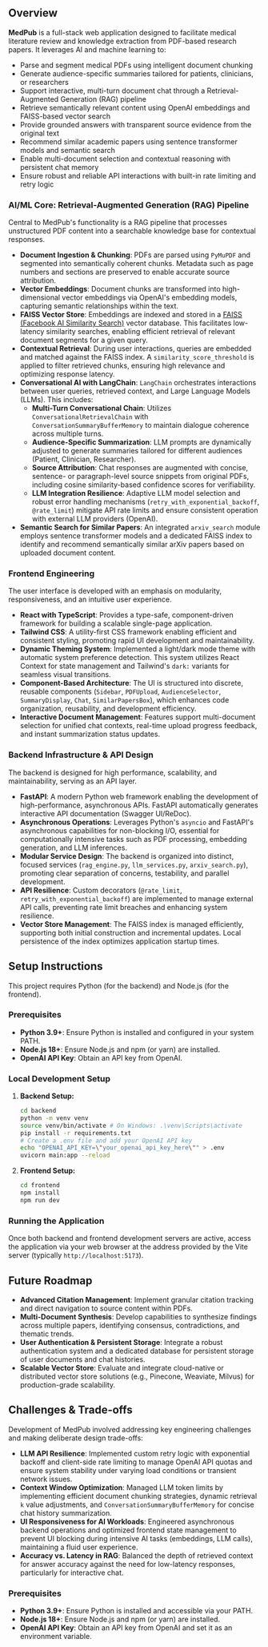 ## Overview

**MedPub** is a full-stack web application designed to facilitate medical literature review and knowledge extraction from PDF-based research papers. It leverages AI and machine learning to:

- Parse and segment medical PDFs using intelligent document chunking  
- Generate audience-specific summaries tailored for patients, clinicians, or researchers  
- Support interactive, multi-turn document chat through a Retrieval-Augmented Generation (RAG) pipeline  
- Retrieve semantically relevant content using OpenAI embeddings and FAISS-based vector search  
- Provide grounded answers with transparent source evidence from the original text  
- Recommend similar academic papers using sentence transformer models and semantic search  
- Enable multi-document selection and contextual reasoning with persistent chat memory  
- Ensure robust and reliable API interactions with built-in rate limiting and retry logic


### AI/ML Core: Retrieval-Augmented Generation (RAG) Pipeline

Central to MedPub's functionality is a RAG pipeline that processes unstructured PDF content into a searchable knowledge base for contextual responses.

*   **Document Ingestion & Chunking**: PDFs are parsed using `PyMuPDF` and segmented into semantically coherent chunks. Metadata such as page numbers and sections are preserved to enable accurate source attribution.
*   **Vector Embeddings**: Document chunks are transformed into high-dimensional vector embeddings via OpenAI's embedding models, capturing semantic relationships within the text.
*   **FAISS Vector Store**: Embeddings are indexed and stored in a [FAISS (Facebook AI Similarity Search)](https://github.com/facebookresearch/faiss) vector database. This facilitates low-latency similarity searches, enabling efficient retrieval of relevant document segments for a given query.
*   **Contextual Retrieval**: During user interactions, queries are embedded and matched against the FAISS index. A `similarity_score_threshold` is applied to filter retrieved chunks, ensuring high relevance and optimizing response latency.
*   **Conversational AI with LangChain**: `LangChain` orchestrates interactions between user queries, retrieved context, and Large Language Models (LLMs). This includes:
    *   **Multi-Turn Conversational Chain**: Utilizes `ConversationalRetrievalChain` with `ConversationSummaryBufferMemory` to maintain dialogue coherence across multiple turns.
    *   **Audience-Specific Summarization**: LLM prompts are dynamically adjusted to generate summaries tailored for different audiences (Patient, Clinician, Researcher).
    *   **Source Attribution**: Chat responses are augmented with concise, sentence- or paragraph-level source snippets from original PDFs, including cosine similarity-based confidence scores for verifiability.
    *   **LLM Integration Resilience**: Adaptive LLM model selection and robust error handling mechanisms (`retry_with_exponential_backoff`, `@rate_limit`) mitigate API rate limits and ensure consistent operation with external LLM providers (OpenAI).
*   **Semantic Search for Similar Papers**: An integrated `arxiv_search` module employs sentence transformer models and a dedicated FAISS index to identify and recommend semantically similar arXiv papers based on uploaded document content.

### Frontend Engineering

The user interface is developed with an emphasis on modularity, responsiveness, and an intuitive user experience.

*   **React with TypeScript**: Provides a type-safe, component-driven framework for building a scalable single-page application.
*   **Tailwind CSS**: A utility-first CSS framework enabling efficient and consistent styling, promoting rapid UI development and maintainability.
*   **Dynamic Theming System**: Implemented a light/dark mode theme with automatic system preference detection. This system utilizes React Context for state management and Tailwind's `dark:` variants for seamless visual transitions.
*   **Component-Based Architecture**: The UI is structured into discrete, reusable components (`Sidebar`, `PDFUpload`, `AudienceSelector`, `SummaryDisplay`, `Chat`, `SimilarPapersBox`), which enhances code organization, reusability, and development efficiency.
*   **Interactive Document Management**: Features support multi-document selection for unified chat contexts, real-time upload progress feedback, and instant summarization status updates.

### Backend Infrastructure & API Design

The backend is designed for high performance, scalability, and maintainability, serving as an API layer.

*   **FastAPI**: A modern Python web framework enabling the development of high-performance, asynchronous APIs. FastAPI automatically generates interactive API documentation (Swagger UI/ReDoc).
*   **Asynchronous Operations**: Leverages Python's `asyncio` and FastAPI's asynchronous capabilities for non-blocking I/O, essential for computationally intensive tasks such as PDF processing, embedding generation, and LLM inferences.
*   **Modular Service Design**: The backend is organized into distinct, focused services (`rag_engine.py`, `llm_services.py`, `arxiv_search.py`), promoting clear separation of concerns, testability, and parallel development.
*   **API Resilience**: Custom decorators (`@rate_limit`, `retry_with_exponential_backoff`) are implemented to manage external API calls, preventing rate limit breaches and enhancing system resilience.
*   **Vector Store Management**: The FAISS index is managed efficiently, supporting both initial construction and incremental updates. Local persistence of the index optimizes application startup times.

## Setup Instructions

This project requires Python (for the backend) and Node.js (for the frontend).

### Prerequisites

*   **Python 3.9+**: Ensure Python is installed and configured in your system PATH.
*   **Node.js 18+**: Ensure Node.js and npm (or yarn) are installed.
*   **OpenAI API Key**: Obtain an API key from OpenAI.

### Local Development Setup

1.  **Backend Setup:**
    ```bash
    cd backend
    python -m venv venv
    source venv/bin/activate # On Windows: .\venv\Scripts\activate
    pip install -r requirements.txt
    # Create a .env file and add your OpenAI API key
    echo "OPENAI_API_KEY=\"your_openai_api_key_here\"" > .env
    uvicorn main:app --reload
    ```
2.  **Frontend Setup:**
    ```bash
    cd frontend
    npm install
    npm run dev
    ```

### Running the Application

Once both backend and frontend development servers are active, access the application via your web browser at the address provided by the Vite server (typically `http://localhost:5173`).

## Future Roadmap

*   **Advanced Citation Management**: Implement granular citation tracking and direct navigation to source content within PDFs.
*   **Multi-Document Synthesis**: Develop capabilities to synthesize findings across multiple papers, identifying consensus, contradictions, and thematic trends.
*   **User Authentication & Persistent Storage**: Integrate a robust authentication system and a dedicated database for persistent storage of user documents and chat histories.
*   **Scalable Vector Store**: Evaluate and integrate cloud-native or distributed vector store solutions (e.g., Pinecone, Weaviate, Milvus) for production-grade scalability.

## Challenges & Trade-offs

Development of MedPub involved addressing key engineering challenges and making deliberate design trade-offs:

*   **LLM API Resilience**: Implemented custom retry logic with exponential backoff and client-side rate limiting to manage OpenAI API quotas and ensure system stability under varying load conditions or transient network issues.
*   **Context Window Optimization**: Managed LLM token limits by implementing efficient document chunking strategies, dynamic retrieval `k` value adjustments, and `ConversationSummaryBufferMemory` for concise chat history summarization.
*   **UI Responsiveness for AI Workloads**: Engineered asynchronous backend operations and optimized frontend state management to prevent UI blocking during intensive AI tasks (embeddings, LLM calls), maintaining a fluid user experience.
*   **Accuracy vs. Latency in RAG**: Balanced the depth of retrieved context for answer accuracy against the need for low-latency responses, particularly for interactive chat.

### Prerequisites

*   **Python 3.9+**: Ensure Python is installed and accessible via your PATH.
*   **Node.js 18+**: Ensure Node.js and npm (or yarn) are installed.
*   **OpenAI API Key**: Obtain an API key from OpenAI and set it as an environment variable.
